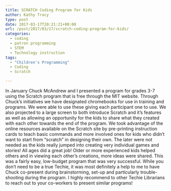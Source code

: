 ```yaml
---
title: SCRATCH Coding Program for Kids
author: Kathy Tracy
type: post
date: 2017-03-17T20:21:21+00:00
url: /post/2017/03/17/scratch-coding-program-for-kids/
categories:
  - coding
  - patron programming
  - STEM
  - Technology instruction
tags:
  - "Children's Programming"
  - Coding
  - Scratch

---
```

In January Chuck McAndrew and I presented a program for grades 3-7 using the Scratch program that is free through the MIT website. Through Chuck&#8217;s initiatives we have designated chromebooks for use in training and programs. We were able to use these giving each participant one to use. We also projected to a large screen to both introduce Scratch and it&#8217;s features as well as allowing an opportunity for the kids to share what they created with each other towards the end of the program. We took advantage of the online resources available on the Scratch site by pre-printing instruction cards to teach basic commands and more involved ones for kids who didn&#8217;t want to start from &#8220;scratch&#8221; in designing their own. The later were not needed as the kids really jumped into creating very individual games and stories! All ages did a great job! Older or more experienced kids helped others and in viewing each other&#8217;s creations, more ideas were shared. This was a fairly easy, low-budget program that was very successful. While you don&#8217;t need to be a true Techie, it was most definitely a help to me to have Chuck co-present during brainstorming, set-up and particularly trouble-shooting during the program. I highly recommend to other Techie Librarians to reach out to your co-workers to present similar programs!

&nbsp;